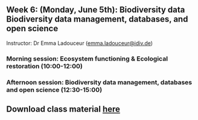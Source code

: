 ## Week 6: (Monday, June 5th): Biodiversity data	Biodiversity data management, databases, and open science

Instructor: Dr Emma Ladouceur (emma.ladouceur@idiv.de)

### Morning session: Ecosystem functioning & Ecological restoration (10:00-12:00)



### Afternoon session:  Biodiversity data management, databases and open science (12:30-15:00)


## Download class material [here]()
